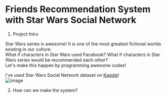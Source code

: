 # Friends Recommendation System with Star Wars Social Network

1. Project Intro  

Star Wars series is awesome! It is one of the most greatest fictional worlds existing in our culture.  
What if characters in Star Wars used Facebook? What if characters in Star Wars series would be recommended each other?  
Let's make this happen by programming awesome codes!  

I've used Star Wars Social Network dataset on [Kaggle](https://www.kaggle.com/ruchi798/star-wars?select=starwars-episode-2-interactions.json)!  
![image](https://user-images.githubusercontent.com/52681837/95673535-3d127180-0be4-11eb-8edd-01336771077d.png)

2. How can we make the system?  
